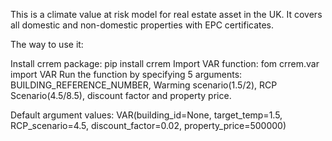 This is a climate value at risk model for real estate asset in the UK. It covers all domestic and non-domestic properties with EPC certificates.

The way to use it:

Install crrem package: pip install crrem
Import VAR function: fom crrem.var import VAR
Run the function by specifying 5 arguments: BUILDING_REFERENCE_NUMBER, Warming scenario(1.5/2), RCP Scenario(4.5/8.5), discount factor and property price.

Default argument values: VAR(building_id=None, target_temp=1.5, RCP_scenario=4.5, discount_factor=0.02, property_price=500000)
